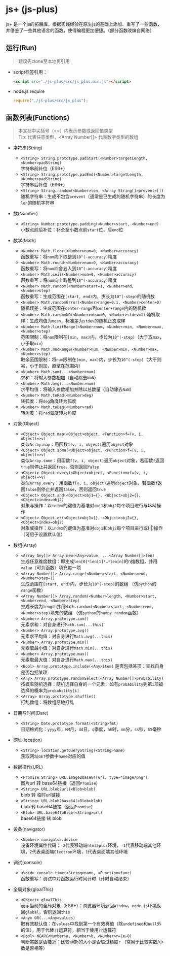 # js+ (js-plus)

js+ 是一个js的拓展库，根据实践经验在原生js的基础上添加、重写了一些函数，并借鉴了一些其他语言的函数，使得编程更加便捷。（部分函数改编自网络）

## 运行(Run)

> 建议先clone至本地再引用

+ script标签引用：
	```html
	<script src="./js-plus/src/js_plus.min.js"></script>
	```
+ node.js require
	```javascript
	require("./js-plus/src/js_plus");
	```

## 函数列表(Functions)

> 本文档中尖括号（<>）内表示参数或返回值类型  
> Tip: <Any> 代表任意类型，<Array Number[]> 代表数字类型的数组

+ 字符串(String)
	+ `<String> String.prototype.padStart(<Number>targetLength, <Number>padString)`  
	    字符串前补位（ES6+）
	+ `<String> String.prototype.padEnd(<Number>targetLength, <Number>padString)`  
	    字符串后补位（ES6+）
	+ `<String> String.random(<Number>len, <Array String[]>prevent=[])`  
	    随机字符串：生成不包含`prevent`（通常是已生成的随机字符串）的长度为`len`的随机字符串

+ 数(Number)
	+ `<String> Number.prototype.padding(<Number>start, <Number>end)`  
	    小数点前后补位：补全至小数点前`start`位，后`end`位

+ 数学(Math)
	+ `<Number> Math.floor(<Number>num=0, <Number>accuracy)`  
	    函数重写：将`num`向下取整到`10^(-accuracy)`精度
	+ `<Number> Math.round(<Number>num=0, <Number>accuracy)`  
	    函数重写：将`num`四舍五入到`10^(-accuracy)`精度
	+ `<Number> Math.ceil(<Number>num=0, <Number>accuracy)`  
	    函数重写：将`num`向上取整到`10^(-accuracy)`精度
	+ `<Number> Math.random(<Number>start=1, <Number>end, <Number>step)`  
	    函数重写：生成范围在`[start, end)`内，步长为`10^(-step)`的随机数
	+ `<Number> Math.randomError(<Number>range=0.1, <Number>center=0)`  
	    随机误差：生成范围在`center-range`到`center+range`内的随机数
	+ `<Number> Math.randomND(<Number>mean=0, <Number>stdev=1)`
	    随机取样：生成均值为`mean`，标准差为`stdev`的随机正态取样
	+ `<Number> Math.limitRange(<Number>num, <Number>min, <Number>max, <Number>step)`  
	    范围限制：将`num`限制在`[min, max)`内，步长为`10^(-step)`（大于取`max`，小于取`min`）
	+ `<Number> Math.modRange(<Number>num, <Number>min, <Number>max, <Number>step)`  
	    取余范围限制：将`num`限制在`[min, max)`内，步长为`10^(-step)`（大于则减，小于则加，直至在范围内）
	+ `<Number> Math.sum(...<Number>num)`  
	    求和：将输入参数相加（自动除去`NaN`）
	+ `<Number> Math.avg(...<Number>num)`  
	    求平均值：将输入参数相加并除以总数量（自动除去`NaN`）
	+ `<Number> Math.toRad(<Number>deg)`  
	    转弧度：将`deg`角度转为弧度
	+ `<Number> Math.toDeg(<Number>rad)`  
	    转角度：将`rad`弧度转为角度

+ 对象(Object)
	+ `<Object> Object.map(<Object>object, <Function>f=(v, i, object)=>v)`  
	    类似`Array.map`：用函数`f(v, i, object)`遍历`object`对象
	+ `<Object> Object.some(<Object>object, <Function>f=(v, i, object)=>v)`  
	    类似`Array.some`：用函数`f(v, i, object)`遍历`object`对象，若函数`f`返回`true`则停止并返回`true`，否则返回`false`
	+ `<Object> Object.every(<Object>object, <Function>f=(v, i, object)=>v)`  
	    类似`Array.every`：用函数`f(v, i, object)`遍历`object`对象，若函数`f`返回`false`则停止并返回`false`，否则返回`true`
	+ `<Object> Object.and(<Object>obj1={}, <Object>obj2={}, <Object>index=obj2)`  
	    对象与操作：以`index`的键值为基准对`obj1`和`obj2`每个项目进行与(&&)操作
	+ `<Object> Object.or(<Object>obj1={}, <Object>obj2={}, <Object>index=obj2)`  
	    对象或操作：以`index`的键值为基准对`obj1`和`obj2`每个项目进行或(||)操作 （可用于设置默认值）

+ 数组(Array)
	+ `<Array Any[]> Array.new(<Any>value, ...<Array Number[]>len)`  
		生成任意维度数组：即生成`len[0]*len[1]*…*len[n]`的n维数组，并用`value`（可为函数）填充每一项
	+ `<Array Number[]> Array.range(<Number>start, <Number>end, <Number>step=1)`  
	    生成范围在`[start, end)`内，步长为`10^(-step)`的数组 （仿`python`的`range`函数）
	+ `<Array Number[]> Array.random(<Number>length, <Number>start, <Number>end, <Number>step)`  
	    生成长度为`length`并用`Math.random(<Number>start, <Number>end, <Number>step)`填充的数组 （仿`python`的`numpy.random`函数）
	+ `<Number> Array.prototype.sum()`  
	    元素求和：对自身进行`Math.sum(...this)`
	+ `<Number> Array.prototype.avg()`  
	    元素求平均值：对自身进行`Math.avg(...this)`
	+ `<Number> Array.prototype.min()`  
	    元素取最小值：对自身进行`Math.min(...this)`
	+ `<Number> Array.prototype.max()`  
	    元素取最大值：对自身进行`Math.max(...this)`
	+ `<Bool> Array.prototype.include(<Any>item)`
	    是否包括某项：查找自身是否包括某项
	+ `<Any> Array.prototype.randomSelect(<Array Number[]>probability)`  
	    按概率随机选择：随机选择自身的一个元素，如有`probability`则第`i`项被选择的概率为`probability[i]`
	+ `<Array> Array.prototype.shuffle()`  
	    打乱数组：将数组原地打乱

+ 日期与时间(Date)
	+ `<String> Date.prototype.format(<String>fmt)`  
	    日期格式化：`yyyy`年，`MM`月，`dd`日，`q`季度，`hh`时，`mm`分，`ss`秒，`SS`毫秒

+ 网址(location)
	+ `<String> location.getQueryString(<String>name)`  
	    获取网址`GET`参数中`name`对应的值

+ 数据操作(URL)
	+ `<Promise String> URL.image2base64(url, type="image/png")`  
	    图片url 转 base64链接（返回`Promise`）
	+ `<String> URL.blob2url(<Blob>blob)`  
	    blob 转 临时url链接
	+ `<String> URL.blob2base64(<Blob>blob)`  
	    blob 转 base64链接（返回`Promise`）
	+ `<Blob> URL.base64ToBlob(<String>url)`  
	    base64链接 转 blob

+ 设备(navigator)
	+ `<Number> navigator.device`  
		设备环境属性代码：`-2`代表移动端`html5plus`环境，`-1`代表移动端其他环境，`2`代表桌面端`Electron`环境，`1`代表桌面端其他环境

+ 调试(console)
	+ `<Void> console.time(<String>name, <Function>func)`  
		函数重写：调试中对函数运行时间计时（计时自动结束）

+ 全局对象(gloalThis)
	+ `<Object> gloalThis`  
		表示当前的全局对象（ES6+）：浏览器环境返回`Window`，`node.js`环境返回`global`，否则返回`this`
	+ `<Any> OR(...<Any>values)`  
		取有效默认值：在`values`中找到第一个有效真值（除`undefined`和`null`外的值），用于代替`||`运算符，相当于使用`??`运算符
	+ `<Bool> NEAR(<Number>a, <Number>b, <Number>r=1e-8)`  
		判断实数是否接近：比较`a`和`b`的大小是否超过精度`r` （常用于比较实数/小数是否相等）
